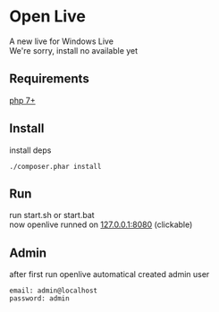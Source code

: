 # Open Live
A new live for Windows Live<br>
We're sorry, install no available yet

## Requirements

[php 7+](https://www.php.net)


## Install

install deps
```code
./composer.phar install
```

## Run

run start.sh or start.bat<br>
now openlive runned on [127.0.0.1:8080](http://127.0.0.1:8080) (clickable)

## Admin
after first run openlive automatical created admin user
```
email: admin@localhost
password: admin
```
